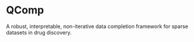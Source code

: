 # QComp
A robust, interpretable, non-iterative data completion framework for sparse datasets in drug discovery.

